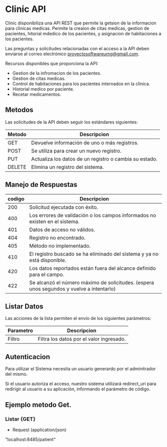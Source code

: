 # Clinic API

Clinic disponibiliza una API REST que permite la getsion de la informacion para clinicas medicas.
Permite la creaion de citas medicas, gestion de pacientes, hitorial mdedico de los pacientes, y asignacion 
de habitaciones a los pacientes.

Las preguntas y solicitudes relacionadas con el acceso a la API deben enviarse al correo electrónico 
proyectosoftwareumg@gmail.com.

Recursos disponibles que proporciona la API:

* Gestion de la infromacion de los pacientes.
* Gestion de citas medicas.
* Control de habitaciones para los pacientes internados en la clinica.
* Historial medico por paciente.
* Recetar medicamentos.


## Metodos

Las solicitudes de la API deben seguir los estándares siguientes:

| Metodo | Descripcion |
| ------------- | ------------- |
| GET | Devuelve información de uno o más registros. |
| POST  | Se utiliza para crear un nuevo registro. |
| PUT  | Actualiza los datos de un registro o cambia su estado. |
| DELETE  |Elimina un registro del sistema. |


## Manejo de Respuestas

| codigo| Descripcion |
| ------------- | ------------- |
| 200 | Solicitud ejecutada con éxito. |
| 400  | Los errores de validación o los campos informados no existen en el sistema. |
| 401  | Datos de acceso no válidos. |
| 404 |Registro no encontrado. |
| 405 |Método no implementado. |
| 410 | El registro buscado se ha eliminado del sistema y ya no está disponible. |
| 420 |Los datos reportados están fuera del alcance definido para el campo. |
| 422 |Se alcanzó el número máximo de solicitudes. (espera unos segundos y vuelve a intentarlo) |

## Listar Datos

Las acciones de la lista permiten el envío de los siguientes parámetros:

| Parametro| Descripcion |
| ------------- | ------------- |
| Filtro | Filtra los datos por el valor ingresado. |


## Autenticacion

Para utilizar el Sistema necesita un usuario generardo por el adminitrador del mismo.

Si el usuario autoriza el acceso, nuestro sistema utilizará redirect_uri para redirigir al 
usuario a su aplicación, informando el parámetro de código.

## Ejemplo metodo Get.
### Listar {GET}

* Request (application/json)

"localhost:8485/patient"




